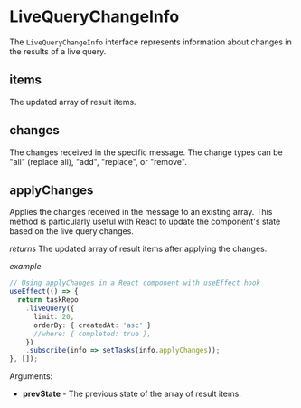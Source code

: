 # LiveQueryChangeInfo
The `LiveQueryChangeInfo` interface represents information about changes in the results of a live query.
## items
The updated array of result items.
## changes
The changes received in the specific message. The change types can be "all" (replace all), "add", "replace", or "remove".
## applyChanges
Applies the changes received in the message to an existing array. This method is particularly useful with React
to update the component's state based on the live query changes.
   
   
   *returns*
   The updated array of result items after applying the changes.
   
   
   *example*
   ```ts
   // Using applyChanges in a React component with useEffect hook
   useEffect(() => {
     return taskRepo
       .liveQuery({
         limit: 20,
         orderBy: { createdAt: 'asc' }
         //where: { completed: true },
       })
       .subscribe(info => setTasks(info.applyChanges));
   }, []);
   ```

Arguments:
* **prevState** - The previous state of the array of result items.
